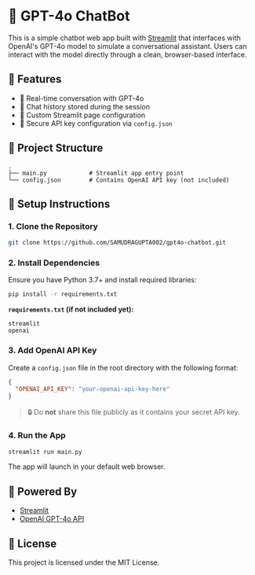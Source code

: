 
# 💬 GPT-4o ChatBot

This is a simple chatbot web app built with [Streamlit](https://streamlit.io/) that interfaces with OpenAI's GPT-4o model to simulate a conversational assistant. Users can interact with the model directly through a clean, browser-based interface.

## 🚀 Features

* 🤖 Real-time conversation with GPT-4o
* 💾 Chat history stored during the session
* 🎨 Custom Streamlit page configuration
* 🔐 Secure API key configuration via `config.json`

## 📁 Project Structure

```
.
├── main.py            # Streamlit app entry point
└── config.json        # Contains OpenAI API key (not included)
```

## 🔧 Setup Instructions

### 1. Clone the Repository

```bash
git clone https://github.com/SAMUDRAGUPTA002/gpt4o-chatbot.git
```

### 2. Install Dependencies

Ensure you have Python 3.7+ and install required libraries:

```bash
pip install -r requirements.txt
```

**`requirements.txt` (if not included yet):**

```
streamlit
openai
```

### 3. Add OpenAI API Key

Create a `config.json` file in the root directory with the following format:

```json
{
  "OPENAI_API_KEY": "your-openai-api-key-here"
}
```

> 🔒 Do **not** share this file publicly as it contains your secret API key.

### 4. Run the App

```bash
streamlit run main.py
```

The app will launch in your default web browser.

## 🧠 Powered By

* [Streamlit](https://streamlit.io/)
* [OpenAI GPT-4o API](https://platform.openai.com/docs)

## 📜 License

This project is licensed under the MIT License.

